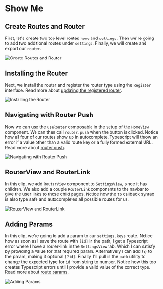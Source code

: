 # Show Me

## Create Routes and Router

First, let's create two top level routes `home` and `settings`. Then we're going to add two additional routes under `settings`. Finally, we will create and export our `router`.

![Create Routes and Router](/create-routes.gif)

## Installing the Router

Next, we install the router and register the router type using the `Register` interface. Read more about [updating the registered router](/getting-started#update-registered-router).

![Installing the Router](/install-router.gif)

## Navigating with Router Push

Now we can use the `useRouter` composable in the setup of the `HomeView` component. We can then call `router.push` when the button is clicked. Notice how all four of our routes show up in autocomplete. Typescript will throw an error if a value other than a valid route key or a fully formed external URL. Read more about [router push](/core-concepts/navigating#push).

![Navigating with Router Push](/router-push.gif)

## RouterView and RouterLink

In this clip, we add `RouterView` component to `SettingsView`, since it has children. We also add a couple `RouterLink` components to the navbar to give the user links to those child pages. Notice how the `to` callback syntax is also type safe and autocompletes all possible routes for us.

![RouterView and RouterLink](/router-link.gif)

## Adding Params

In this clip, we're going to add a param to our `settings.keys` route. Notice how as soon as I save the route with `[id]` in the path, I get a Typescript error where I have a router-link in the `SettingsView` tab. Which I can satisfy by providing a value for that required param. Alternatively I can add (?) to the param, making it optional `[?id]`. Finally, I'll pull in the `path` utility to change the expected type for `id` from string to number. Notice how this too creates Typescript errors until I provide a valid value of the correct type. Read more about [route params](/core-concepts/route-params#route-params).

![Adding Params](/route-params.gif)